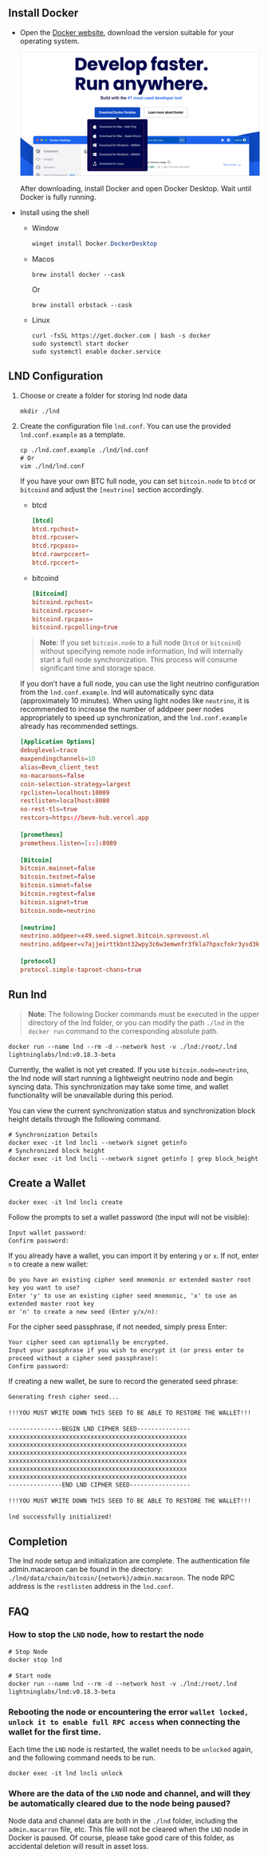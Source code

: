 ## Install Docker

- Open the [Docker website](https://www.docker.com/), download the version suitable for your operating system.

  ![image-20241128wGu4uZRu@2x](../assets/images/image-20241128wGu4uZRu@2x.png)

  After downloading, install Docker and open Docker Desktop. Wait until Docker is fully running.

- Install using the shell

  - Window

    ```powershell
    winget install Docker.DockerDesktop
    ```

  - Macos

    ```shell
    brew install docker --cask
    ```

    Or

    ```shell
    brew install orbstack --cask
    ```

    

  - Linux

    ```shell
    curl -fsSL https://get.docker.com | bash -s docker
    sudo systemctl start docker
    sudo systemctl enable docker.service
    ```


## LND Configuration

1.  Choose or create a folder for storing lnd node data

    ```shell
    mkdir ./lnd 
    ```

   

2. Create the configuration file `lnd.conf`. You can use the provided `lnd.conf.example` as a template.

    ```shell
    cp ./lnd.conf.example ./lnd/lnd.conf
    # Or
    vim ./lnd/lnd.conf
    ```

    If you have your own BTC full node, you can set `bitcoin.node` to `btcd` or `bitcoind` and adjust the `[neutrino]` section accordingly.

    - btcd

      ```toml
      [btcd]
      btcd.rpchost=
      btcd.rpcuser=
      btcd.rpcpass=
      btcd.rawrpccert=
      btcd.rpccert=
      ```
    
      

    - bitcoind

      ``` toml
      [Bitcoind]
      bitcoind.rpchost=
      bitcoind.rpcuser=
      bitcoind.rpcpass=
      bitcoind.rpcpolling=true
      ```
    
    > **Note**: If you set `bitcoin.node` to a full node (`btcd` or `bitcoind`) without specifying remote node information, lnd will internally start a full node synchronization. This process will consume significant time and storage space.

    

    If you don’t have a full node, you can use the light neutrino configuration from the `lnd.conf.example`. lnd will automatically sync data (approximately 10 minutes). When using light nodes like `neutrino`, it is recommended to increase the number of addpeer peer nodes appropriately to speed up synchronization, and the `lnd.conf.example` already has recommended settings.

    ```toml
    [Application Options]
    debuglevel=trace
    maxpendingchannels=10
    alias=Bevm_client_test
    no-macaroons=false
    coin-selection-strategy=largest
    rpclisten=localhost:10009
    restlisten=localhost:8080
    no-rest-tls=true
    restcors=https://bevm-hub.vercel.app
    
    [prometheus]
    prometheus.listen=[::]:8989
    
    [Bitcoin]
    bitcoin.mainnet=false
    bitcoin.testnet=false
    bitcoin.simnet=false
    bitcoin.regtest=false
    bitcoin.signet=true
    bitcoin.node=neutrino
    
    [neutrino]
    neutrino.addpeer=x49.seed.signet.bitcoin.sprovoost.nl
    neutrino.addpeer=v7ajjeirttkbnt32wpy3c6w3emwnfr3fkla7hpxcfokr3ysd3kqtzmqd.onion:38333
    
    [protocol]
    protocol.simple-taproot-chans=true
    ```

## Run lnd

> **Note**: The following Docker commands must be executed in the upper directory of the lnd folder, or you can modify the path `./lnd` in the `docker run` command to the corresponding absolute path.

```shell
docker run --name lnd --rm -d --network host -v ./lnd:/root/.lnd lightninglabs/lnd:v0.18.3-beta
```

Currently, the wallet is not yet created. If you use `bitcoin.node=neutrino`, the lnd node will start running a lightweight neutrino node and begin syncing data. This synchronization may take some time, and wallet functionality will be unavailable during this period.

You can view the current synchronization status and synchronization block height details through the following command.

```shell
# Synchronization Details
docker exec -it lnd lncli --network signet getinfo
# Synchronized block height
docker exec -it lnd lncli --network signet getinfo | grep block_height
```

## Create a Wallet

```shell
docker exec -it lnd lncli create
```

Follow the prompts to set a wallet password (the input will not be visible):

```shell
Input wallet password:
Confirm password:
```

If you already have a wallet, you can import it by entering `y` or `x`. If not, enter `n` to create a new wallet:

``` shell
Do you have an existing cipher seed mnemonic or extended master root key you want to use?
Enter 'y' to use an existing cipher seed mnemonic, 'x' to use an extended master root key
or 'n' to create a new seed (Enter y/x/n):
```

For the cipher seed passphrase, if not needed, simply press Enter:

```shell
Your cipher seed can optionally be encrypted.
Input your passphrase if you wish to encrypt it (or press enter to proceed without a cipher seed passphrase):
Confirm password:
```

If creating a new wallet, be sure to record the generated seed phrase:

```shell
Generating fresh cipher seed...

!!!YOU MUST WRITE DOWN THIS SEED TO BE ABLE TO RESTORE THE WALLET!!!

---------------BEGIN LND CIPHER SEED---------------
xxxxxxxxxxxxxxxxxxxxxxxxxxxxxxxxxxxxxxxxxxxxxxxxxx
xxxxxxxxxxxxxxxxxxxxxxxxxxxxxxxxxxxxxxxxxxxxxxxxxx
xxxxxxxxxxxxxxxxxxxxxxxxxxxxxxxxxxxxxxxxxxxxxxxxxx
xxxxxxxxxxxxxxxxxxxxxxxxxxxxxxxxxxxxxxxxxxxxxxxxxx
xxxxxxxxxxxxxxxxxxxxxxxxxxxxxxxxxxxxxxxxxxxxxxxxxx
xxxxxxxxxxxxxxxxxxxxxxxxxxxxxxxxxxxxxxxxxxxxxxxxxx
---------------END LND CIPHER SEED-----------------

!!!YOU MUST WRITE DOWN THIS SEED TO BE ABLE TO RESTORE THE WALLET!!!

lnd successfully initialized!
```



## Completion

The lnd node setup and initialization are complete. The authentication file admin.macaroon can be found in the directory: `./lnd/data/chain/bitcoin/{network}/admin.macaroon`.
The node RPC address is the `restlisten` address in the `lnd.conf`.


## FAQ

### How to stop the `LND` node, how to restart the node

```shell
# Stop Node
docker stop lnd

# Start node
docker run --name lnd --rm -d --network host -v ./lnd:/root/.lnd lightninglabs/lnd:v0.18.3-beta
```

### Rebooting the node or encountering the error `wallet locked, unlock it to enable full RPC access` when connecting the wallet for the first time.

Each time the `LND` node is restarted, the wallet needs to be `unlocked` again, and the following command needs to be run.

```shell
docker exec -it lnd lncli unlock
```

### Where are the data of the `LND` node and channel, and will they be automatically cleared due to the node being paused?

Node data and channel data are both in the `./lnd` folder, including the `admin.macarron` file, etc. This file will not be cleared when the `LND` node in Docker is paused. Of course, please take good care of this folder, as accidental deletion will result in asset loss.